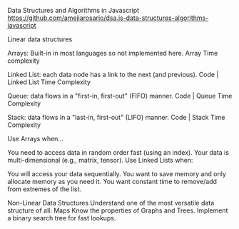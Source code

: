 Data Structures and Algorithms in Javascript https://github.com/amejiarosario/dsa.js-data-structures-algorithms-javascript

Linear data structures

Arrays: Built-in in most languages so not implemented here. Array Time complexity

Linked List: each data node has a link to the next (and previous). Code | Linked List Time Complexity

Queue: data flows in a "first-in, first-out" (FIFO) manner. Code | Queue Time Complexity

Stack: data flows in a "last-in, first-out" (LIFO) manner. Code | Stack Time Complexity

Use Arrays when…

You need to access data in random order fast (using an index).
Your data is multi-dimensional (e.g., matrix, tensor).
Use Linked Lists when:

You will access your data sequentially.
You want to save memory and only allocate memory as you need it.
You want constant time to remove/add from extremes of the list.


 Non-Linear Data Structures
 Understand one of the most versatile data structure of all: Maps
 Know the properties of Graphs and Trees.
 Implement a binary search tree for fast lookups.
